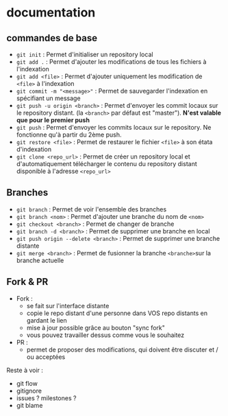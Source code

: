 # documentation

## commandes de base

- ```git init``` : Permet d'initialiser un repository local
- ```git add .``` : Permet d'ajouter les modifications de tous les fichiers à l'indexation
- ```git add <file>``` : Permet d'ajouter uniquement les modification de ```<file>``` à l'indexation
- ```git commit -m "<message>"``` : Permet de sauvegarder l'indexation en spécifiant un message
- ```git push -u origin <branch>``` : Permet d'envoyer les commit locaux sur le repository distant. (la ```<branch>``` par défaut est "master"). **N'est valable que pour le premier push**
- ```git push``` : Permet d'envoyer les commits locaux sur le repository. Ne fonctionne qu'à partir du 2ème push.
- ```git restore <file>``` : Permet de restaurer le fichier ```<file>``` à son étata d'indexation
- ```git clone <repo_url>``` : Permet de créer un repository local et d'automatiquement télécharger le contenu du repository distant disponible à l'adresse ```<repo_url>```

## Branches
- ```git branch``` : Permet de voir l'ensemble des branches
- ```git branch <nom>``` : Permet d'ajouter une branche du nom de ```<nom>```
- ```git checkout <branch>``` : Permet de changer de branche
- ```git branch -d <branch>``` : Permet de supprimer une branche en local
- ```git push origin --delete <branch>``` : Permet de supprimer une branche distante
- ```git merge <branch>``` : Permet de fusionner la branche ```<branche>```sur la branche actuelle

## Fork & PR

- Fork : 
    - se fait sur l'interface distante
    - copie le repo distant d'une personne dans VOS repo distants en gardant le lien
    - mise à jour possible grâce au bouton "sync fork"
    - vous pouvez travailler dessus comme vous le souhaitez
- PR : 
    - permet de proposer des modifications, qui doivent être discuter et / ou acceptées

Reste à voir :
- git flow
- gitignore
- issues ? milestones ?
- git blame